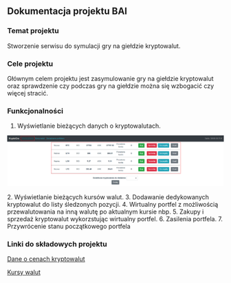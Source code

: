 ## Dokumentacja projektu BAI


### Temat projektu
Stworzenie serwisu do symulacji gry na giełdzie kryptowalut.

### Cele projektu
Głównym celem projektu jest zasymulowanie gry na giełdzie kryptowalut oraz sprawdzenie czy podczas gry na giełdzie można się wzbogacić czy więcej stracić.

### Funkcjonalności
1. Wyświetlanie bieżących danych o kryptowalutach.

![Lista kryptowalut][logo]

[logo]: https://github.com/MonikaSajbura/BAI_Projekt_Doc/blob/master/screens/StronaG%C5%82%C3%B3wna1.png "Kryptowaluty lista"
2. Wyświetlanie bieżących kursów walut.
3. Dodawanie dedykowanych kryptowalut do listy śledzonych pozycji.
4. Wirtualny portfel z możliwością przewalutowania na inną walutę po aktualnym kursie nbp.
5. Zakupy i sprzedaż kryptowalut wykorzstując wirtualny portfel.
6. Zasilenia portfela.
7. Przywrócenie stanu początkowego portfela

### Linki do składowych projektu
[Dane o cenach kryptowalut](https://bitbay.net/pl/api-publiczne)

[Kursy walut](http://api.nbp.pl/)
